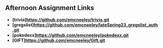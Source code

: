 ## Afternoon Assignment Links

* **[trivia]https://github.com/emcneeley/trivia.git**
* **[gregslist]https://github.com/emcneeley/lateSpring23_gregslist_auth.git**
* **[pokedexx]https://github.com/emcneeley/pokedexx.git**
* **[GIFT]https://github.com/emcneeley/Gift.git**
